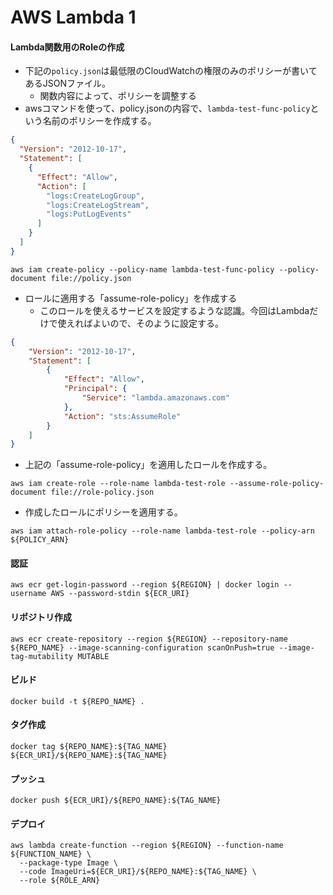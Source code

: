 # AWS Lambda 1

#### Lambda関数用のRoleの作成

- 下記の`policy.json`は最低限のCloudWatchの権限のみのポリシーが書いてあるJSONファイル。
  - 関数内容によって、ポリシーを調整する
- awsコマンドを使って、policy.jsonの内容で、`lambda-test-func-policy`という名前のポリシーを作成する。

```policy.json
{
  "Version": "2012-10-17",
  "Statement": [
    {
      "Effect": "Allow",
      "Action": [
        "logs:CreateLogGroup",
        "logs:CreateLogStream",
        "logs:PutLogEvents"
      ]
    }
  ]
}
```

```shell
aws iam create-policy --policy-name lambda-test-func-policy --policy-document file://policy.json
```

- ロールに適用する「assume-role-policy」を作成する
  - このロールを使えるサービスを設定するような認識。今回はLambdaだけで使えればよいので、そのように設定する。

```role-policy.json
{
    "Version": "2012-10-17",
    "Statement": [
        {
            "Effect": "Allow",
            "Principal": {
                "Service": "lambda.amazonaws.com"
            },
            "Action": "sts:AssumeRole"
        }
    ]
}
``` 

- 上記の「assume-role-policy」を適用したロールを作成する。

```shell
aws iam create-role --role-name lambda-test-role --assume-role-policy-document file://role-policy.json
```

- 作成したロールにポリシーを適用する。

```shell
aws iam attach-role-policy --role-name lambda-test-role --policy-arn ${POLICY_ARN}
```

#### 認証

```shell
aws ecr get-login-password --region ${REGION} | docker login --username AWS --password-stdin ${ECR_URI}
```

#### リポジトリ作成

```shell
aws ecr create-repository --region ${REGION} --repository-name ${REPO_NAME} --image-scanning-configuration scanOnPush=true --image-tag-mutability MUTABLE
```

#### ビルド

```shell
docker build -t ${REPO_NAME} .
``` 

#### タグ作成

```shell
docker tag ${REPO_NAME}:${TAG_NAME} ${ECR_URI}/${REPO_NAME}:${TAG_NAME}
```

#### プッシュ

```shell
docker push ${ECR_URI}/${REPO_NAME}:${TAG_NAME}
```

#### デプロイ

```shell
aws lambda create-function --region ${REGION} --function-name ${FUNCTION_NAME} \
  --package-type Image \
  --code ImageUri=${ECR_URI}/${REPO_NAME}:${TAG_NAME} \
  --role ${ROLE_ARN}
```